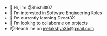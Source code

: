 - 👋 Hi, I’m @Shishil007
- 👀 I’m interested in Software Engineering Roles
- 🌱 I’m currently learning Direct3X
- 💞️ I’m looking to collaborate on projects
- 📫 Reach me on jeelakshya35@gmail.com

<!---
Shishil007/Shishil007 is a ✨ special ✨ repository because its `README.md` (this file) appears on your GitHub profile.
You can click the Preview link to take a look at your changes.
--->
